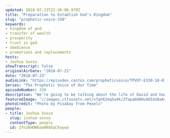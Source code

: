 ```yaml
---
updated: 2018-07-23T22:36:00.979Z
title: "Preparation to Establish God's Kingdom"
slug: "prophetic-voice-330"
keywords:
- kingdom of god
- transfer of wealth
- prosperity
- trust in god
- obedience
- promotions and replacements
hosts:
- Joshua Sosso
showTranscript: false
originalAirDate: "2018-07-21"
date: "2018-07-23"
audioLink: "https://episodes.castos.com/propheticvoice/TPVOT-E330-18-07-21-22-Preparation-to-Establish-God-s-Kingdom.mp3"
Series: "The Prophetic Voice of Our Time"
episodeNumber: 330
description: "We’re going to be talking about the life of David and how it applies to the time that we’re in right now. For the past several weeks at Freedom Fellowship, we’ve been talking about how God is setting up the church to be in a position to where we're going to subdue and overtake kingdoms in order to establish the kingdom of God. And when we refer to nations and kingdoms and establishing the kingdom of God in those nations and kingdoms, we don’t just mean into political nations but are also referring to how God is sending people in the body of Christ to the media industries, to the entertainment industries, to the technology industries etc. Those are also nations."
featuredImage: "//images.ctfassets.net/vfgh62eq5a4k/2Tapa0d8Hu4OIoU8aAs8Uw/ec3c8f9aae2c27b31c11cd12d3049061/battle-black-blur-260024.jpg"
photoCredit: "Photo by Pixabay from Pexels"
people:
- title: Joshua Sosso
  slug: joshua-sosso
  contentType: people
  id: 2fn2KHOWEow0K6EqCkaywa
---
```

